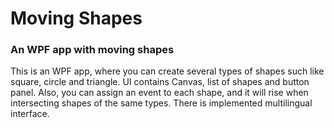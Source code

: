# Moving Shapes
<h3>An WPF app with moving shapes</h3>
<p>This is an WPF app, where you can create several types of shapes such like square, circle and triangle. UI contains Canvas, list of shapes and button panel. Also, you can assign an event to each shape, and it will rise when intersecting shapes of the same types. There is implemented multilingual interface.</p>

